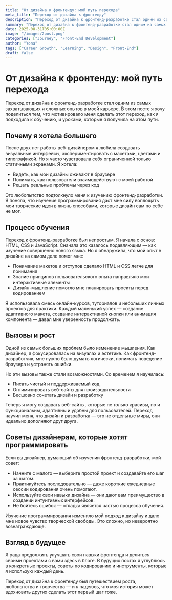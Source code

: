 ```yaml
---
title: "От дизайна к фронтенду: мой путь перехода"
meta_title: "Переход от дизайна к фронтенду"
description: "Переход от дизайна к фронтенд-разработке стал одним из самых захватывающих и сложных опытов в моей карьере."
summary: "Переход от дизайна к фронтенд-разработке стал одним из самых захватывающих и сложных опытов в моей карьере. В этом посте я хочу поделиться тем, что мотивировало меня сделать этот переход, как я подходила к обучению, и уроками, которые я получила на этом пути."
date: 2025-08-31T05:00:00Z
image: "/images/2post.png"
categories: ["Journey", "Front-End Development"]
author: "Yona"
tags: ["Career Growth", "Learning", "Design", "Front-End"]
draft: false
---
```


# От дизайна к фронтенду: мой путь перехода

Переход от дизайна к фронтенд-разработке стал одним из самых захватывающих и сложных опытов в моей карьере. В этом посте я хочу поделиться тем, что мотивировало меня сделать этот переход, как я подходила к обучению, и уроками, которые я получила на этом пути.

## Почему я хотела большего

После двух лет работы веб-дизайнером я любила создавать визуальные интерфейсы, экспериментировать с макетами, цветами и типографикой. Но я часто чувствовала себя ограниченной только статичными экранами. Я хотела:

- Видеть, как мои дизайны оживают в браузере
- Понимать, как пользователи взаимодействуют с моей работой
- Решать реальные проблемы через код

Это любопытство подтолкнуло меня к изучению фронтенд-разработки. Я поняла, что изучение программирования даст мне силу воплощать мои творческие идеи в жизнь способами, которые дизайн сам по себе не мог.

## Процесс обучения

Переход к фронтенд-разработке был непростым. Я начала с основ: HTML, CSS и JavaScript. Сначала это казалось подавляющим — как изучение совершенно нового языка. Но я обнаружила, что мой опыт в дизайне на самом деле помог мне:

- Понимание макетов и отступов сделало HTML и CSS легче для понимания
- Знание принципов пользовательского опыта направляло мои интерактивные элементы
- Дизайн-мышление помогло мне планировать проекты перед кодированием

Я использовала смесь онлайн-курсов, туториалов и небольших личных проектов для практики. Каждый маленький успех — создание адаптивного макета, создание интерактивной кнопки или анимация компонента — давал мне уверенность продолжать.

## Вызовы и рост

Одной из самых больших проблем было изменение мышления. Как дизайнер, я фокусировалась на визуалах и эстетике. Как фронтенд-разработчик, мне нужно было думать логически, понимать поведение браузера и устранять ошибки.

Но эти вызовы также стали возможностями. Со временем я научилась:

- Писать чистый и поддерживаемый код
- Оптимизировать веб-сайты для производительности
- Бесшовно сочетать дизайн и разработку

Теперь я могу создавать веб-сайты, которые не только красивы, но и функциональны, адаптивны и удобны для пользователей. Переход научил меня, что дизайн и разработка — это не отдельные миры, они идеально дополняют друг друга.

## Советы дизайнерам, которые хотят программировать

Если вы дизайнер, думающий об изучении фронтенд-разработки, мой совет:

- Начните с малого — выберите простой проект и создавайте его шаг за шагом.
- Практикуйтесь последовательно — даже короткие ежедневные сессии кодирования очень помогают.
- Используйте свои навыки дизайна — они дают вам преимущество в создании интуитивных интерфейсов.
- Не бойтесь ошибок — отладка является частью процесса обучения.

Изучение программирования изменило мой подход к дизайну и дало мне новое чувство творческой свободы. Это сложно, но невероятно вознаграждающе.

## Взгляд в будущее

Я рада продолжить улучшать свои навыки фронтенда и делиться своими проектами с вами здесь в блоге. В будущих постах я углублюсь в конкретные проекты, советы по кодированию и инструменты, которые я использую каждый день.

Переход от дизайна к фронтенду был путешествием роста, любопытства и творчества — и я надеюсь, что моя история может вдохновить других сделать этот первый шаг тоже.